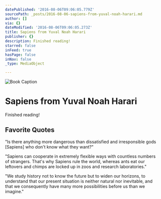 ```yaml
---
datePublished: '2016-08-06T09:06:05.779Z'
sourcePath: _posts/2016-08-06-sapiens-from-yuval-noah-harari.md
author: []
via: {}
dateModified: '2016-08-06T09:06:05.273Z'
title: Sapiens from Yuval Noah Harari
publisher: {}
description: Finished reading!
starred: false
inFeed: true
hasPage: false
inNav: false
_type: MediaObject

---
```

![Book Caption](https://the-grid-user-content.s3-us-west-2.amazonaws.com/076657e9-3978-47ab-886f-bcd976bc5ffd.jpg)

# Sapiens from Yuval Noah Harari

Finished reading!

## Favorite Quotes

"Is there anything more dangerous than dissatisfied and irresponsible gods \[Sapiens\] who don't know what they want?"

"Sapiens can cooperate in extremely flexible ways with countless numbers of strangers. That's why Sapiens rule the world, whereas ants eat our leftovers and chimps are locked up in zoos and research laboratories."

"We study history not to know the future but to widen our horizons, to understand that our present situation is neither natural nor inevitable, and that we consequently have many more possibilities before us than we imagine."